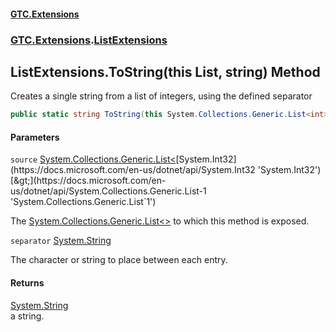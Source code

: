 #### [GTC.Extensions](GTC.Extensions.md 'GTC.Extensions')
### [GTC.Extensions](GTC.Extensions.md#GTC.Extensions 'GTC.Extensions').[ListExtensions](GTC.Extensions.md#GTC.Extensions.ListExtensions 'GTC.Extensions.ListExtensions')

## ListExtensions.ToString(this List<int>, string) Method

Creates a single string from a list of integers, using the defined separator

```csharp
public static string ToString(this System.Collections.Generic.List<int> source, string separator);
```
#### Parameters

<a name='GTC.Extensions.ListExtensions.ToString(thisSystem.Collections.Generic.List_int_,string).source'></a>

`source` [System.Collections.Generic.List&lt;](https://docs.microsoft.com/en-us/dotnet/api/System.Collections.Generic.List-1 'System.Collections.Generic.List`1')[System.Int32](https://docs.microsoft.com/en-us/dotnet/api/System.Int32 'System.Int32')[&gt;](https://docs.microsoft.com/en-us/dotnet/api/System.Collections.Generic.List-1 'System.Collections.Generic.List`1')

The [System.Collections.Generic.List&lt;&gt;](https://docs.microsoft.com/en-us/dotnet/api/System.Collections.Generic.List-1 'System.Collections.Generic.List`1') to which this method is exposed.

<a name='GTC.Extensions.ListExtensions.ToString(thisSystem.Collections.Generic.List_int_,string).separator'></a>

`separator` [System.String](https://docs.microsoft.com/en-us/dotnet/api/System.String 'System.String')

The character or string to place between each entry.

#### Returns
[System.String](https://docs.microsoft.com/en-us/dotnet/api/System.String 'System.String')  
a string.
